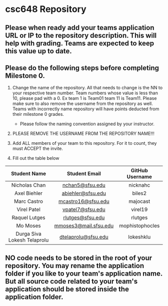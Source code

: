 # csc648 Repository

## Please when ready add your teams application URL or IP to the repository description. This will help with grading. Teams are expected to keep this value up to date.

## Please do the following steps before completing Milestone 0.
1. Change the name of the repository. All that needs to change is the NN to your respective team number. Team numbers whose value is less than 10, please pad with a 0. Ex team 1 is Team01 team 11 is Team11. Please make sure to also remove the username from the repository as well. Teams with incorrectly name repository will have points deducted from their milestone 0 grades.
      - Please follow the naming convention assigned by your instructor.

1. PLEASE REMOVE THE USERNAME FROM THE REPOSITORY NAME!!!

2. Add ALL members of your team to this repository. For it to count, they must ACCEPT the invite.

3. Fill out the table below


| Student Name     | Student Email | GitHub Username |
|    :---:         |     :---:     |     :---:       |
| Nicholas Chan    |nchan5@sfsu.edu|    nicknahc     |
| Axel Biehler     |abiehler@sfsu.edu|biles2         |
| Marc Castro      |mcastro16@sfsu.edu|   majocast   |
| Virel Patel      |vpatel7@sfsu.edu|     virel19    |
| Raquel Lutges    |rlutges@sfsu.edu|     rlutges    |
| Mo Moses         |mmoses3@mail.sfsu.edu|   mophistophocles |
|Durga Siva Lokesh Telaprolu|dtelaprolu@sfsu.edu  |  lokeshklu|         

## NO code needs to be stored in the root of your repository. You may rename the application folder if you like to your team's application name. But all source code related to your team's application should be stored inside the application folder.
